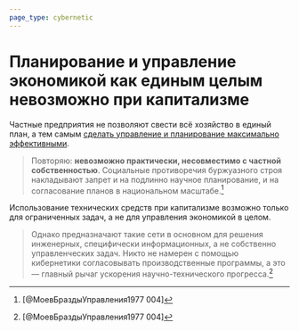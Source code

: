 ```yaml
---
page_type: cybernetic
---
```


# Планирование и управление экономикой как единым целым невозможно при капитализме

Частные предприятия не позволяют свести всё хозяйство в единый план, а тем самым [сделать управление и планирование максимально эффективными]([[20230129161611]]).

> Повторяю: **невозможно практически, несовместимо с частной собственностью**. Социальные противоречия буржуазного строя накладывают запрет и на подлинно научное планирование, и на согласование планов в национальном масштабе.[^1]

Использование технических средств при капитализме возможно только для ограниченных задач, а не для управления экономикой в целом.

> Однако предназначают такие сети в основном для решения инженерных, специфически информационных, а не собственно управленческих задач. Никто не намерен с помощью кибернетики согласовывать производственные программы, а это — главный рычаг ускорения научно-технического прогресса.[^1]

[^1]:  [@МоевБраздыУправления1977 004]